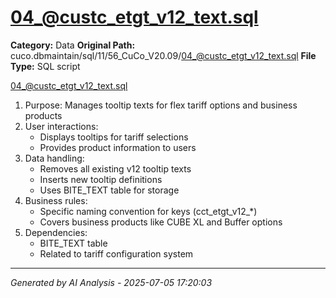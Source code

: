 # 04_@custc_etgt_v12_text.sql

**Category:** Data
**Original Path:** cuco.dbmaintain/sql/11/56_CuCo_V20.09/04_@custc_etgt_v12_text.sql
**File Type:** SQL script

04_@custc_etgt_v12_text.sql
1. Purpose: Manages tooltip texts for flex tariff options and business products
2. User interactions:
   - Displays tooltips for tariff selections
   - Provides product information to users
3. Data handling:
   - Removes all existing v12 tooltip texts
   - Inserts new tooltip definitions
   - Uses BITE_TEXT table for storage
4. Business rules:
   - Specific naming convention for keys (cct_etgt_v12_*)
   - Covers business products like CUBE XL and Buffer options
5. Dependencies:
   - BITE_TEXT table
   - Related to tariff configuration system

---
*Generated by AI Analysis - 2025-07-05 17:20:03*
